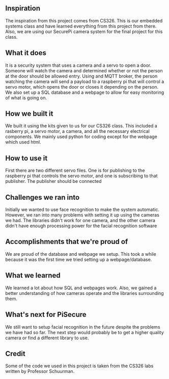 ## Inspiration
The inspiration from this project comes from CS326. This is our embedded systems class and have learned everything from this project from there. Also, we are using our SecurePi camera system for the final project for this class.

## What it does
It is a security system that uses a camera and a servo to open a door. Someone will watch the camera and determined whether or not the person at the door should be allowed entry. Using and MQTT broker, the person watching the camera will send a payload to a raspberry pi that will control a servo motor, which opens the door or closes it depending on the person. We also set up a SQL database and a webpage to allow for easy monitoring of what is going on.

## How we built it
We built it using the kits given to us for our CS326 class. This included a rasberry pi, a servo motor, a camera, and all the necessary electrical components. We mainly used python for coding except for the webpage which used html.

## How to use it
First there are two different servo files. One is for publishing to the raspberry pi that controls the servo motor, and one is subscribing to that publisher. The publisher should be connected 

## Challenges we ran into
Initially we wanted to use face recognition to make the system automatic. However, we ran into many problems with setting it up using the cameras we had. The libraries didn't work for one camera, and the other camera didn't have enough processing power for the facial recognition software

## Accomplishments that we're proud of
We are proud of the database and webpage we setup. This took a while because it was the first time we tried setting up a webpage/database. 

## What we learned
We learned a lot about how SQL and webpages work. Also, we gained a better understanding of how cameras operate and the libraries surrounding them. 

## What's next for PiSecure
We still want to setup facial recognition in the future despite the problems we have had so far. The next step would probably be to get a higher quality camera or find a different library to use.

## Credit
Some of the code we used in this project is taken from the CS326 labs written by Professor Schuurman.
